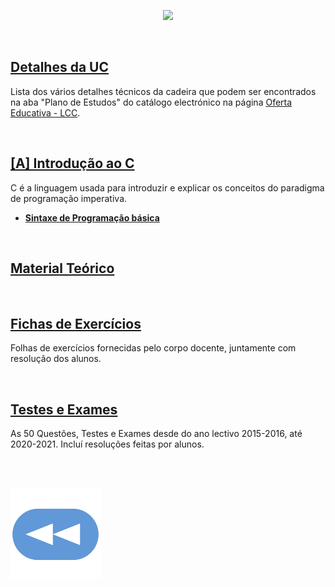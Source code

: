 <p align="center">
  <img src="https://raw.githubusercontent.com/David81820/Recursos-LCC/main/1ano/1sem/PI/PI.png">
</p>

<br>

## [Detalhes da UC](Info.md)
Lista dos vários detalhes técnicos da cadeira que podem ser encontrados na aba "Plano de Estudos" do catálogo electrónico na página [Oferta Educativa - LCC](https://www.uminho.pt/PT/ensino/oferta-educativa/_layouts/15/UMinho.PortalUM.UI/Pages/CatalogoCursoDetail.aspx?itemId=3851&catId=12).

<br>

## [[A] Introdução ao C](Intro/README.md)
C é a linguagem usada para introduzir e explicar os conceitos do paradigma de programação imperativa.

* [**Sintaxe de Programação básica**](http://rigaux.org/language-study/syntax-across-languages-per-language/C.html)

<br>

## [Material Teórico]()


<br>

## [Fichas de Exercícios](fichas/README.md)
Folhas de exercícios fornecidas pelo corpo docente, juntamente com resolução dos alunos.

<br>

## [Testes e Exames](testes/README.md)
As 50 Questões, Testes e Exames desde do ano lectivo 2015-2016, até 2020-2021. Incluí resoluções feitas por alunos.

<br><br>

[![retroceder](https://raw.githubusercontent.com/David81820/Recursos-LCC/main/Rewind.png)](https://david81820.github.io/Recursos-LCC/1ano)
